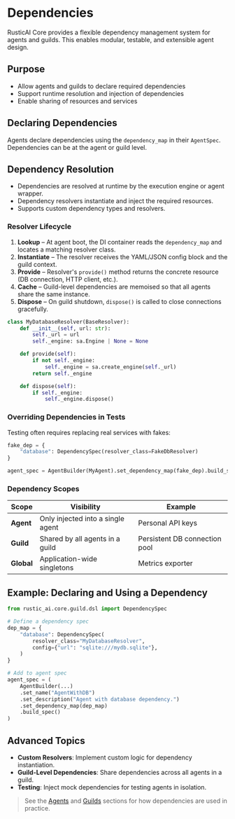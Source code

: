 # Dependencies

RusticAI Core provides a flexible dependency management system for agents and guilds. This enables modular, testable, and extensible agent design.

## Purpose
- Allow agents and guilds to declare required dependencies
- Support runtime resolution and injection of dependencies
- Enable sharing of resources and services

## Declaring Dependencies
Agents declare dependencies using the `dependency_map` in their `AgentSpec`. Dependencies can be at the agent or guild level.

## Dependency Resolution
- Dependencies are resolved at runtime by the execution engine or agent wrapper.
- Dependency resolvers instantiate and inject the required resources.
- Supports custom dependency types and resolvers.

### Resolver Lifecycle
1. **Lookup** – At agent boot, the DI container reads the `dependency_map` and locates a matching resolver class.
2. **Instantiate** – The resolver receives the YAML/JSON config block and the guild context.
3. **Provide** – Resolver's `provide()` method returns the concrete resource (DB connection, HTTP client, etc.).
4. **Cache** – Guild-level dependencies are memoised so that all agents share the same instance.
5. **Dispose** – On guild shutdown, `dispose()` is called to close connections gracefully.

```python
class MyDatabaseResolver(BaseResolver):
    def __init__(self, url: str):
        self._url = url
        self._engine: sa.Engine | None = None

    def provide(self):
        if not self._engine:
            self._engine = sa.create_engine(self._url)
        return self._engine

    def dispose(self):
        if self._engine:
            self._engine.dispose()
```

### Overriding Dependencies in Tests
Testing often requires replacing real services with fakes:

```python
fake_dep = {
    "database": DependencySpec(resolver_class=FakeDbResolver)
}

agent_spec = AgentBuilder(MyAgent).set_dependency_map(fake_dep).build_spec()
```

### Dependency Scopes
| Scope | Visibility | Example |
|-------|------------|---------|
| **Agent** | Only injected into a single agent | Personal API keys |
| **Guild** | Shared by all agents in a guild | Persistent DB connection pool |
| **Global** | Application-wide singletons | Metrics exporter |

## Example: Declaring and Using a Dependency
```python
from rustic_ai.core.guild.dsl import DependencySpec

# Define a dependency spec
dep_map = {
    "database": DependencySpec(
        resolver_class="MyDatabaseResolver",
        config={"url": "sqlite:///mydb.sqlite"},
    )
}

# Add to agent spec
agent_spec = (
    AgentBuilder(...)
    .set_name("AgentWithDB")
    .set_description("Agent with database dependency.")
    .set_dependency_map(dep_map)
    .build_spec()
)
```

## Advanced Topics
- **Custom Resolvers**: Implement custom logic for dependency instantiation.
- **Guild-Level Dependencies**: Share dependencies across all agents in a guild.
- **Testing**: Inject mock dependencies for testing agents in isolation.

> See the [Agents](agents.md) and [Guilds](guilds.md) sections for how dependencies are used in practice. 